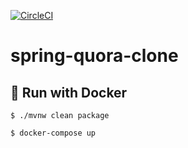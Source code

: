 [![CircleCI](https://circleci.com/gh/korzepadawid/spring-quora-clone/tree/master.svg?style=svg&circle-token=abbb8b235dfa901f4f128ab82967c009307e247d)](https://circleci.com/gh/korzepadawid/spring-quora-clone/tree/master)

# spring-quora-clone

## 🐳 Run with Docker

```
$ ./mvnw clean package
```

```
$ docker-compose up
```